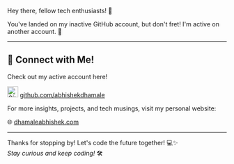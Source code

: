 Hey there, fellow tech enthusiasts! 🚀

You've landed on my inactive GitHub account, but don't fret! I'm active on another account. 🌟

---

## 🔗 Connect with Me!

Check out my active account here!

<a href="https://github.com/abhishekdhamale"><img src="https://github.githubassets.com/images/modules/logos_page/GitHub-Mark.png" alt="GitHub Logo" width="25" /></a>
[github.com/abhishekdhamale](https://github.com/abhishekdhamale)


For more insights, projects, and tech musings, visit my personal website:

🌐 [dhamaleabhishek.com](https://dhamaleabhishek.com)

---

Thanks for stopping by! Let's code the future together! 💻✨  
*Stay curious and keep coding!* 🛠️
